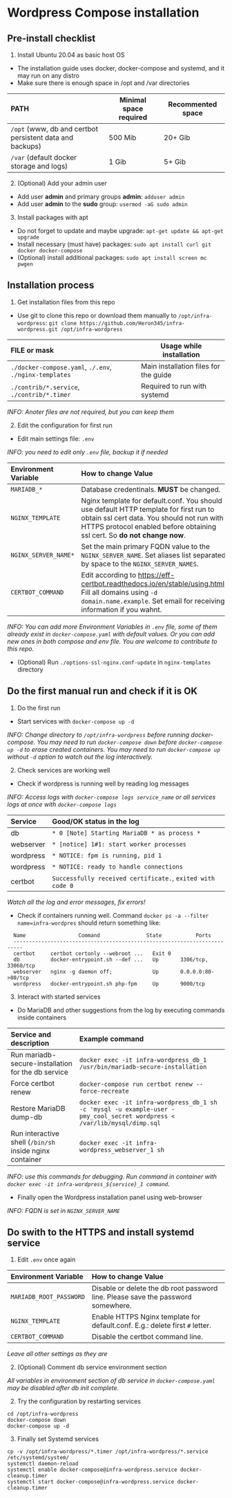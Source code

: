 
# Wordpress Compose installation

## Pre-install checklist

1. Install Ubuntu 20.04 as basic host OS
 * The installation guide uses docker, docker-compose and systemd,
   and it may run on any distro
 * Make sure there is enough space in /opt and /var directories

 | PATH | Minimal space required | Recommented space |
 |:-----|------------------------|-------------------|
 | ```/opt``` (www, db and certbot persistent data and backups) | 500 Mib | 20+ Gib |
 | ```/var``` (default docker storage and logs)                 | 1 Gib   | 5+ Gib  |

2. (Optional) Add your admin user
 * Add user **admin** and primary groups **admin**: ```adduser admin```
 * Add user **admin** to the **sudo** group: ```usermod -aG sudo admin```

3. Install packages with apt
 * Do not forget to update and maybe upgrade: ```apt-get update && apt-get upgrade```
 * Install necessary (must have) packages: ```sudo apt install curl git docker docker-compose```
 * (Optional) install additional packages: ```sudo apt install screen mc pwgen```

## Installation process

1. Get installation files from this repo
 * Use git to clone this repo or download them manually to ```/opt/infra-wordpress```:
 ```git clone https://github.com/Heron345/infra-wordpress.git /opt/infra-wordpress```

 | FILE or mask | Usage while installation |
 |:-------------|--------------------------|
 | ```./docker-compose.yaml```, ```./.env```, ```./nginx-templates``` | Main installation files for the guide |
 | ```./contrib/*.service```, ```./contrib/*.timer```                 | Required to run with systemd |

 _INFO: Anoter files are not required, but you can keep them_

2. Edit the configuration for first run
 * Edit main settings file: ```.env```

 _INFO: you need to edit only ```.env``` file, backup it if needed_

 | Environment Variable | How to change Value |
 |:---------------------|:--------------------|
 | ```MARIADB_*```      | Database credentinals. **MUST** be changed. |
 | ```NGINX_TEMPLATE``` | Nginx template for default.conf. You should use default HTTP template for first run to obtain ssl cert data. You should not run with HTTPS protocol enabled before obtaining ssl cert. So **do not change now**. |
 | ```NGINX_SERVER_NAME*``` | Set the main primary FQDN value to the ```NGINX_SERVER_NAME```. Set aliases list separated by space to the ```NGINX_SERVER_NAMES```. |
 | ```CERTBOT_COMMAND``` | Edit according to https://eff-certbot.readthedocs.io/en/stable/using.html. Fill all domains using ```-d domain.name.example```. Set email for receiving information if you wahnt. |

 _INFO: You can add more Environment Variables in ```.env``` file,
  some of them already exist in ```docker-compose.yaml``` with default values.
  Or you can add new ones in both compose and env file.
  You are welcome to contribute to this repo._

 * (Optional) Run ```./options-ssl-nginx.conf-update``` in ```nginx-templates``` directory

## Do the first manual run and check if it is OK

1. Do the first run
 * Start services with ```docker-compose up -d```

 _INFO: Change directory to ```/opt/infra-wordpress``` before running docker-compose.
  You may need to run ```docker-compose down``` before ```docker-compose up -d``` to erase created containers.
  You may need to run ```docker-compose up``` without ```-d``` option to watch out the log interactively._

2. Check services are working well
 * Check if wordpress is running well by reading log messages

 _INFO: Access logs with ```docker-compose logs service_name```
  or all services logs at once with ```docker-compose logs```_

 | Service   | Good/OK status in the log |
 |:----------|:--------------------------|
 | db        | ```* 0 [Note] Starting MariaDB * as process *``` |
 | webserver | ```* [notice] 1#1: start worker processes```     |
 | wordpress | ```* NOTICE: fpm is running, pid 1```            |
 | wordpress | ```* NOTICE: ready to handle connections```      |
 | certbot   | ```Successfully received certificate.```, ```exited with code 0``` |

 _Watch all the log and error messages, fix errors!_

 * Check if containers running well. Command ```docker ps -a --filter name=infra-wordpres```
 should return something like:
```
  Name                 Command               State           Ports
  -------------------------------------------------------------------------
  certbot     certbot certonly --webroot ...   Exit 0
  db          docker-entrypoint.sh --def ...   Up       3306/tcp, 33060/tcp
  webserver   nginx -g daemon off;             Up       0.0.0.0:80->80/tcp
  wordpress   docker-entrypoint.sh php-fpm     Up       9000/tcp
```

3. Interact with started services
 * Do MariaDB and other suggestions from the log by executing commands inside containers

 | Service and description | Example command |
 |:------------------------|:----------------|
 | Run mariadb-secure-installation for the db service | ```docker exec -it infra-wordpress_db_1 /usr/bin/mariadb-secure-installation``` |
 | Force certbot renew     | ```docker-compose run certbot renew --force-recreate``` |
 | Restore MariaDB dump-db | ```docker exec -it infra-wordpress_db_1 sh -c 'mysql -u example-user -pmy_cool_secret wordpress < /var/lib/mysql/dimp.sql``` |
 | Run interactive shell (```/bin/sh``` inside nginx container | ```docker exec -it infra-wordpress_webserver_1 sh``` |

 _INFO: use this commands for debugging.
  Run command in container with ```docker exec -it infra-wordpress_${service}_1 command```._

 * Finally open the Wordpress installation panel using web-browser

  _INFO: FQDN is set in ```NGINX_SERVER_NAME```_

## Do swith to the HTTPS and install systemd service

1. Edit ```.env``` once again

 | Environment Variable | How to change Value |
 |:---------------------|:--------------------|
 | ```MARIADB_ROOT_PASSWORD``` | Disable or delete the db root password line. Please save the password somewhere. |
 | ```NGINX_TEMPLATE```        | Enable HTTPS Nginx template for default.conf. E.g.: delete first ```#``` letter. |
 | ```CERTBOT_COMMAND```       | Disable the certbot command line. |

 _Leave all other settings as they are_

2. (Optional) Comment db service environment section

 _All variables in environment section of db service in ```docker-compose.yaml```
 may be disabled after db init complete._

2. Try the configuration by restarting services
```
cd /opt/infra-wordpress
docker-compose down
docker-compose up -d
```

3. Finally set Systemd services
```
cp -v /opt/infra-wordpress/*.timer /opt/infra-wordpress/*.service /etc/systemd/system/
systemctl daemon-reload
systemctl enable docker-compose@infra-wordpress.service docker-cleanup.timer
systemctl start docker-compose@infra-wordpress.service docker-cleanup.timer
```

